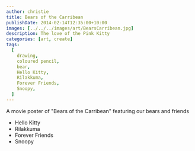 ```yaml
---
author: christie
title: Bears of the Carribean
publishDate: 2014-02-14T12:35:00+10:00
images: [../../../images/art/BearsCarribean.jpg]
description: The love of the Pink Kitty
categories: [art, create]
tags:
  [
    drawing,
    coloured pencil,
    bear,
    Hello Kitty,
    Rilakkuma,
    Forever Friends,
    Snoopy,
  ]
---
```


A movie poster of "Bears of the Carribean" featuring our bears and friends

- Hello Kitty
- Rilakkuma
- Forever Friends
- Snoopy
